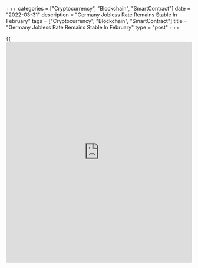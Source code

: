 +++
categories = ["Cryptocurrency", "Blockchain", "SmartContract"]
date = "2022-03-31"
description = "Germany Jobless Rate Remains Stable In February"
tags = ["Cryptocurrency", "Blockchain", "SmartContract"]
title = "Germany Jobless Rate Remains Stable In February"
type = "post"
+++

{{<iframe id="large-banner" src="https://www.bounty.group/#slide=17.0" width="100%" height="600" scrolling="no" style="border: 0px solid rgb(216, 221, 230); border-radius: 3px;">}}

Germany's unemployment rate remained unchanged in February, data from
Destatis showed on Thursday.

The unemployment rate held steady at seasonally adjusted 3.1 percent in
February, according to calculations based on the labor force survey. In
the same period last year, the rate was 3.9 percent.

The number of unemployed decreased by 20,400, or 1.5 percent, to 1.34
million in February.

On an unadjusted basis, the jobless rate fell to 3.0 percent from 3.3
percent in the previous month.

The number of persons in employment was up by 1.5 percent, or 668,000,
in February. This was the tenth consecutive month since May 2021 for
which a larger year-on-year increase was recorded.

For comments and feedback [contact](https://www.playgroundfx.com/contact/): editorial@rtt[news](https://www.letsplayfx.com/blog/forex-news-website/).com

[Economic News][1]

 **What parts of the world are seeing the best (and worst) economic
performances lately? Click[here][2] to check out our [Econ Scorecard][2]
and find out! See up-to-the-moment [ranking](https://www.playgroundfx.com/blog/crypto-exchange-ranking/)s for the best and worst
performers in [GDP][3], [unemployment rate][4], [inflation][2] and much
more.**

   1. www.rtt[news](https://www.letsplayfx.com/blog/forex-news-website/).com/Content/EconomicNews.aspx
   2. www.rtt[news](https://www.letsplayfx.com/blog/forex-news-website/).com/economic-scorecard/world-rank/CPI/highest-performance.aspx
   3. www.rtt[news](https://www.letsplayfx.com/blog/forex-news-website/).com/economic-scorecard/world-rank/GDP/highest-performance.aspx
   4. www.rtt[news](https://www.letsplayfx.com/blog/forex-news-website/).com/economic-scorecard/world-rank/unemployment-rate/lowest-performance.aspx